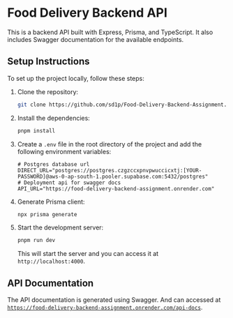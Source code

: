 # Food Delivery Backend API

This is a backend API built with Express, Prisma, and TypeScript. It also includes Swagger documentation for the available endpoints.

## Setup Instructions

To set up the project locally, follow these steps:

1. Clone the repository:

    ```bash
    git clone https://github.com/sd1p/Food-Delivery-Backend-Assignment.git
    ```

2. Install the dependencies:

    ```bash
    pnpm install
    ```

3. Create a `.env` file in the root directory of the project and add the following environment variables:

    ```dotenv
    # Postgres database url
    DIRECT_URL="postgres://postgres.czgzccxpnvpwuccicxtj:[YOUR-PASSWORD]@aws-0-ap-south-1.pooler.supabase.com:5432/postgres"
    # Deployment api for swagger docs
    API_URL="https://food-delivery-backend-assignment.onrender.com"
    ```

4. Generate Prisma client:

    ```bash
    npx prisma generate
    ```

5. Start the development server:

    ```bash
    pnpm run dev
    ```

    This will start the server and you can access it at `http://localhost:4000`.

## API Documentation

The API documentation is generated using Swagger. And can accessed at [`https://food-delivery-backend-assignment.onrender.com/api-docs`](https://food-delivery-backend-assignment.onrender.com/api-docs).
